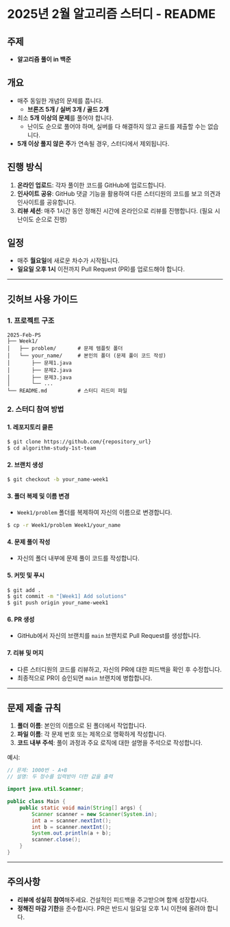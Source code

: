 # 2025년 2월 알고리즘 스터디 - README

## 주제
- **알고리즘 풀이 in 백준**

## 개요
- 매주 동일한 개념의 문제를 풉니다.
  - **브론즈 5개 / 실버 3개 / 골드 2개**
- 최소 **5개 이상의 문제**를 풀어야 합니다.
  - 난이도 순으로 풀어야 하며, 실버를 다 해결하지 않고 골드를 제출할 수는 없습니다.
- **5개 이상 풀지 않은 주**가 연속될 경우, 스터디에서 제외됩니다.

## 진행 방식
1. **온라인 업로드**: 각자 풀이한 코드를 GitHub에 업로드합니다.
2. **인사이트 공유**: GitHub 댓글 기능을 활용하여 다른 스터디원의 코드를 보고 의견과 인사이트를 공유합니다.
3. **리뷰 세션**: 매주 1시간 동안 정해진 시간에 온라인으로 리뷰를 진행합니다. (필요 시 난이도 순으로 진행)

## 일정
- 매주 **월요일**에 새로운 차수가 시작됩니다.
- **일요일 오후 1시** 이전까지 Pull Request (PR)를 업로드해야 합니다.

---

## 깃허브 사용 가이드

### 1. 프로젝트 구조
```plaintext
2025-Feb-PS
├── Week1/
│   ├── problem/       # 문제 템플릿 폴더
│   └── your_name/     # 본인의 폴더 (문제 풀이 코드 작성)
│       ├── 문제1.java
│       ├── 문제2.java
│       ├── 문제3.java
│       └── ...
└── README.md          # 스터디 리드미 파일
```

### 2. 스터디 참여 방법

#### 1. 레포지토리 클론
```bash
$ git clone https://github.com/{repository_url}
$ cd algorithm-study-1st-team
```

#### 2. 브랜치 생성
```bash
$ git checkout -b your_name-week1
```

#### 3. 폴더 복제 및 이름 변경
- `Week1/problem` 폴더를 복제하여 자신의 이름으로 변경합니다.
```bash
$ cp -r Week1/problem Week1/your_name
```

#### 4. 문제 풀이 작성
- 자신의 폴더 내부에 문제 풀이 코드를 작성합니다.

#### 5. 커밋 및 푸시
```bash
$ git add .
$ git commit -m "[Week1] Add solutions"
$ git push origin your_name-week1
```

#### 6. PR 생성
- GitHub에서 자신의 브랜치를 `main` 브랜치로 Pull Request를 생성합니다.

#### 7. 리뷰 및 머지
- 다른 스터디원의 코드를 리뷰하고, 자신의 PR에 대한 피드백을 확인 후 수정합니다.
- 최종적으로 PR이 승인되면 `main` 브랜치에 병합합니다.

---

## 문제 제출 규칙
1. **폴더 이름**: 본인의 이름으로 된 폴더에서 작업합니다.
2. **파일 이름**: 각 문제 번호 또는 제목으로 명확하게 작성합니다.
3. **코드 내부 주석**: 풀이 과정과 주요 로직에 대한 설명을 주석으로 작성합니다.

예시:
```java
// 문제: 1000번 - A+B
// 설명: 두 정수를 입력받아 더한 값을 출력

import java.util.Scanner;

public class Main {
    public static void main(String[] args) {
        Scanner scanner = new Scanner(System.in);
        int a = scanner.nextInt();
        int b = scanner.nextInt();
        System.out.println(a + b);
        scanner.close();
    }
}
```

---

## 주의사항
- **리뷰에 성실히 참여**해주세요. 건설적인 피드백을 주고받으며 함께 성장합시다.
- **정해진 마감 기한**을 준수합시다. PR은 반드시 일요일 오후 1시 이전에 올려야 합니다.
